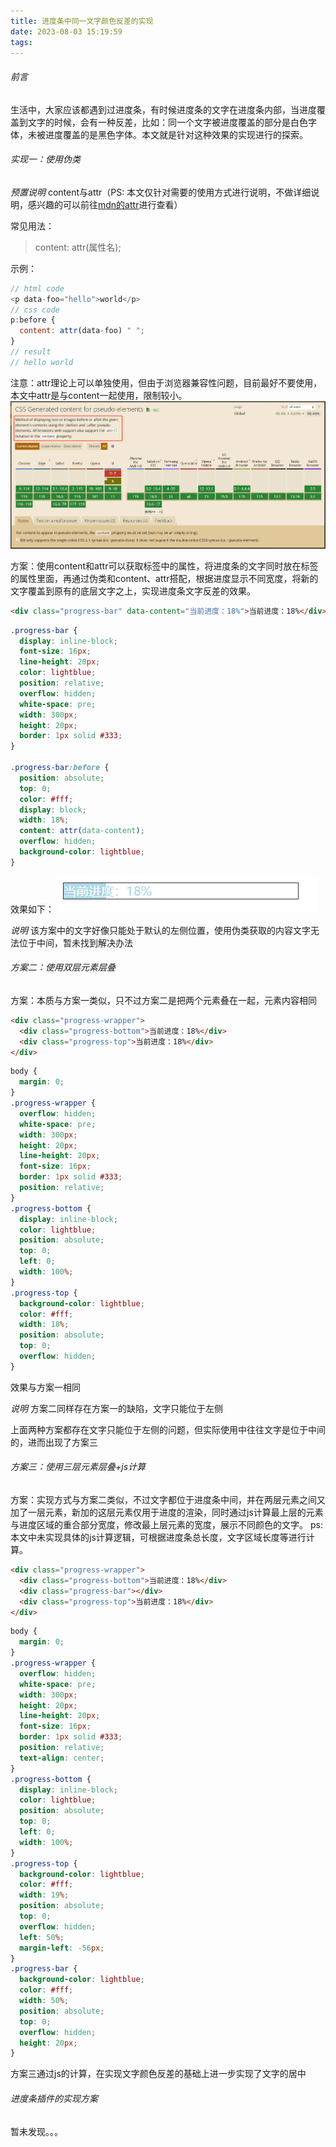```yaml
---
title: 进度条中同一文字颜色反差的实现
date: 2023-08-03 15:19:59
tags:
---
```


###### 前言
生活中，大家应该都遇到过进度条，有时候进度条的文字在进度条内部，当进度覆盖到文字的时候，会有一种反差，比如：同一个文字被进度覆盖的部分是白色字体，未被进度覆盖的是黑色字体。本文就是针对这种效果的实现进行的探索。

###### 实现一：使用伪类

*预置说明*
content与attr（PS: 本文仅针对需要的使用方式进行说明，不做详细说明，感兴趣的可以前往[mdn的attr](https://developer.mozilla.org/zh-CN/docs/Web/CSS/attr)进行查看）

常见用法：
> content: attr(属性名);

示例：
```js
// html code
<p data-foo="hello">world</p>
// css code
p:before {
  content: attr(data-foo) " ";
}
// result
// hello world
```

注意：attr理论上可以单独使用，但由于浏览器兼容性问题，目前最好不要使用，本文中attr是与content一起使用，限制较小。
![content_attr](./53-render-progress-text/content_attr.png)

方案：使用content和attr可以获取标签中的属性，将进度条的文字同时放在标签的属性里面，再通过伪类和content、attr搭配，根据进度显示不同宽度，将新的文字覆盖到原有的底层文字之上，实现进度条文字反差的效果。

```html
<div class="progress-bar" data-content="当前进度：18%">当前进度：18%</div>
```
```css
.progress-bar {
  display: inline-block;
  font-size: 16px;
  line-height: 20px;
  color: lightblue;
  position: relative;
  overflow: hidden;
  white-space: pre;
  width: 300px;
  height: 20px;
  border: 1px solid #333;
}

.progress-bar:before {
  position: absolute;
  top: 0;
  color: #fff;
  display: block;
  width: 18%;
  content: attr(data-content);
  overflow: hidden;
  background-color: lightblue;
}
```

效果如下：
![content进度条](./53-render-progress-text/content-progress.png)

*说明*
该方案中的文字好像只能处于默认的左侧位置，使用伪类获取的内容文字无法位于中间，暂未找到解决办法

###### 方案二：使用双层元素层叠

方案：本质与方案一类似，只不过方案二是把两个元素叠在一起，元素内容相同

```html
<div class="progress-wrapper">
  <div class="progress-bottom">当前进度：18%</div>
  <div class="progress-top">当前进度：18%</div>
</div>
```
```css
body {
  margin: 0;
}
.progress-wrapper {
  overflow: hidden;
  white-space: pre;
  width: 300px;
  height: 20px;
  line-height: 20px;
  font-size: 16px;
  border: 1px solid #333;
  position: relative;
}
.progress-bottom {
  display: inline-block;
  color: lightblue;
  position: absolute;
  top: 0;
  left: 0;
  width: 100%;
}
.progress-top {
  background-color: lightblue;
  color: #fff;
  width: 18%;
  position: absolute;
  top: 0;
  overflow: hidden;
}
```

效果与方案一相同

*说明*
方案二同样存在方案一的缺陷，文字只能位于左侧

上面两种方案都存在文字只能位于左侧的问题，但实际使用中往往文字是位于中间的，进而出现了方案三

###### 方案三：使用三层元素层叠+js计算

方案：实现方式与方案二类似，不过文字都位于进度条中间，并在两层元素之间又加了一层元素，新加的这层元素仅用于进度的渲染，同时通过js计算最上层的元素与进度区域的重合部分宽度，修改最上层元素的宽度，展示不同颜色的文字。
ps: 本文中未实现具体的js计算逻辑，可根据进度条总长度，文字区域长度等进行计算。
```html
<div class="progress-wrapper">
  <div class="progress-bottom">当前进度：18%</div>
  <div class="progress-bar"></div>
  <div class="progress-top">当前进度：18%</div>
</div>
```
```css
body {
  margin: 0;
}
.progress-wrapper {
  overflow: hidden;
  white-space: pre;
  width: 300px;
  height: 20px;
  line-height: 20px;
  font-size: 16px;
  border: 1px solid #333;
  position: relative;
  text-align: center;
}
.progress-bottom {
  display: inline-block;
  color: lightblue;
  position: absolute;
  top: 0;
  left: 0;
  width: 100%;
}
.progress-top {
  background-color: lightblue;
  color: #fff;
  width: 19%;
  position: absolute;
  top: 0;
  overflow: hidden;
  left: 50%;
  margin-left: -56px;
}
.progress-bar {
  background-color: lightblue;
  color: #fff;
  width: 50%;
  position: absolute;
  top: 0;
  overflow: hidden;
  height: 20px;
}
```

方案三通过js的计算，在实现文字颜色反差的基础上进一步实现了文字的居中

###### 进度条插件的实现方案
暂未发现。。。